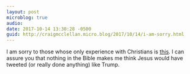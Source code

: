 ```yaml
---
layout: post
microblog: true
audio: 
date: 2017-10-14 13:30:28 -0500
guid: http://craigmcclellan.micro.blog/2017/10/14/i-am-sorry.html
---
```

I am sorry to those whose only experience with Christians is [this](https://apple.news/AI83ZC7ZaSg6CiSW68O5oGw). I can assure you that nothing in the Bible makes me think Jesus would have tweeted (or really done anything) like Trump.
